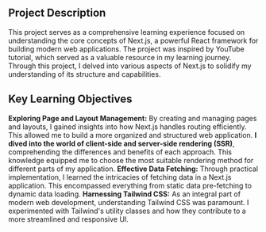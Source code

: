 ## **Project Description**

This project serves as a comprehensive learning experience focused on understanding the core concepts of Next.js, a powerful React framework for building modern web applications. The project was inspired by YouTube tutorial, which served as a valuable resource in my learning journey. Through this project, I delved into various aspects of Next.js to solidify my understanding of its structure and capabilities.

## **Key Learning Objectives**

**Exploring Page and Layout Management:** By creating and managing pages and layouts, I gained insights into how Next.js handles routing efficiently. This allowed me to build a more organized and structured web application.
**I dived into the world of client-side and server-side rendering (SSR)**, comprehending the differences and benefits of each approach. This knowledge equipped me to choose the most suitable rendering method for different parts of my application.
**Effective Data Fetching:** Through practical implementation, I learned the intricacies of fetching data in a Next.js application. This encompassed everything from static data pre-fetching to dynamic data loading.
**Harnessing Tailwind CSS:** As an integral part of modern web development, understanding Tailwind CSS was paramount. I experimented with Tailwind's utility classes and how they contribute to a more streamlined and responsive UI.
